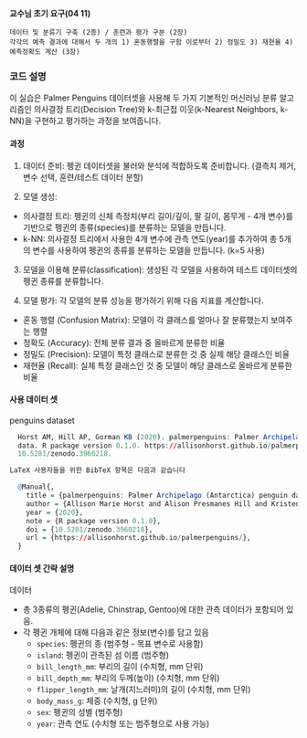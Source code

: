 **교수님 초기 요구(04 11)**
```
데이터 및 분류기 구축 (2종) / 훈련과 평가 구분 (2장)
각각의 예측 결과에 대해서 두 개의 1) 혼동행렬을 구함 이로부터 2) 정밀도 3) 재현율 4) 예측정확도 계산 (3장)
```

### 코드 설명   
이 실습은 Palmer Penguins 데이터셋을 사용해 두 가지 기본적인 머신러닝 분류 알고리즘인 의사결정 트리(Decision Tree)와 k-최근접 이웃(k-Nearest Neighbors, k-NN)을 구현하고 평가하는 과정을 보여줍니다.

#### 과정    
1. 데이터 준비: 펭귄 데이터셋을 불러와 분석에 적합하도록 준비합니다. (결측치 제거, 변수 선택, 훈련/테스트 데이터 분할)

2. 모델 생성:
  - 의사결정 트리: 펭귄의 신체 측정치(부리 길이/깊이, 팔 길이, 몸무게 - 4개 변수)를 기반으로 펭귄의 종류(species)를 분류하는 모델을 만듭니다.
  - k-NN: 의사결정 트리에서 사용한 4개 변수에 관측 연도(year)를 추가하여 총 5개의 변수를 사용하여 펭귄의 종류를 분류하는 모델을 만듭니다. (k=5 사용)

3. 모델을 이용해 분류(classification): 생성된 각 모델을 사용하여 테스트 데이터셋의 펭귄 종류를 분류합니다.

4. 모델 평가: 각 모델의 분류 성능을 평가하기 위해 다음 지표를 계산합니다.
  - 혼동 행렬 (Confusion Matrix): 모델이 각 클래스를 얼마나 잘 분류했는지 보여주는 행렬
  - 정확도 (Accuracy): 전체 분류 결과 중 올바르게 분류한 비율
  - 정밀도 (Precision): 모델이 특정 클래스로 분류한 것 중 실제 해당 클래스인 비율
  - 재현율 (Recall): 실제 특정 클래스인 것 중 모델이 해당 클래스로 올바르게 분류한 비율




#### 사용 데이터 셋   
penguins dataset   
``` r
  Horst AM, Hill AP, Gorman KB (2020). palmerpenguins: Palmer Archipelago (Antarctica) penguin
  data. R package version 0.1.0. https://allisonhorst.github.io/palmerpenguins/. doi:
  10.5281/zenodo.3960218.

LaTeX 사용자들을 위한 BibTeX 항목은 다음과 같습니다

  @Manual{,
    title = {palmerpenguins: Palmer Archipelago (Antarctica) penguin data},
    author = {Allison Marie Horst and Alison Presmanes Hill and Kristen B Gorman},
    year = {2020},
    note = {R package version 0.1.0},
    doi = {10.5281/zenodo.3960218},
    url = {https://allisonhorst.github.io/palmerpenguins/},
  }
```


#### 데이터 셋 간략 설명   

데이터    
* 총 3종류의 펭귄(Adelie, Chinstrap, Gentoo)에 대한 관측 데이터가 포함되어 있음.
* 각 펭귄 개체에 대해 다음과 같은 정보(변수)를 담고 있음
  *   `species`: 펭귄의 종 (범주형 - 목표 변수로 사용함)
  *   `island`: 펭귄이 관측된 섬 이름 (범주형)
  *   `bill_length_mm`: 부리의 길이 (수치형, mm 단위)
  *   `bill_depth_mm`: 부리의 두께(높이) (수치형, mm 단위)
  *   `flipper_length_mm`: 날개(지느러미)의 길이 (수치형, mm 단위)
  *   `body_mass_g`: 체중 (수치형, g 단위)
  *   `sex`: 펭귄의 성별 (범주형)
  *   `year`: 관측 연도 (수치형 또는 범주형으로 사용 가능)
